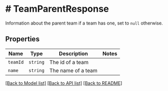 # # TeamParentResponse

Information about the parent team if a team has one, set to `null` otherwise.

## Properties

Name | Type | Description | Notes
------------ | ------------- | ------------- | -------------
| `teamId` | ```string``` |  The id of a team  |  |
| `name` | ```string``` |  The name of a team  |  |

[[Back to Model list]](../../README.md#models) [[Back to API list]](../../README.md#endpoints) [[Back to README]](../../README.md)
